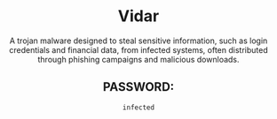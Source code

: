 <div align="center">

# Vidar

A trojan malware designed to steal sensitive information, such as login credentials and financial data, from infected systems, often distributed through phishing campaigns and malicious downloads.

## PASSWORD: 

```
infected
```

</div>
